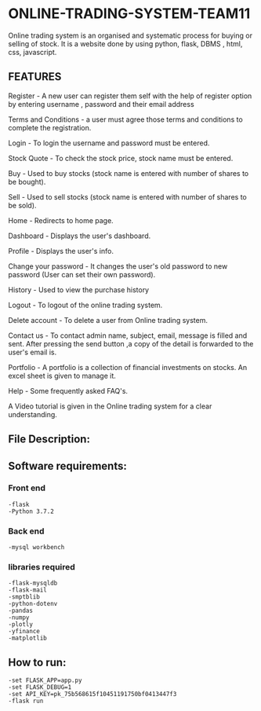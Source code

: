 # ONLINE-TRADING-SYSTEM-TEAM11

Online trading system is an organised and systematic process for buying
or selling of stock. It is a website done by using python, flask, DBMS ,
html, css, javascript.

## FEATURES 
Register - A new user can register them self with the help of register
option by entering username , password and their email address

Terms and Conditions - a user must agree those terms and conditions to
complete the registration.

Login - To login the username and password must be entered.

Stock Quote - To check the stock price, stock name must be entered.

Buy - Used to buy stocks (stock name is entered with number of shares to
be bought).

Sell - Used to sell stocks (stock name is entered with number of shares
to be sold).

Home - Redirects to home page.

Dashboard - Displays the user's dashboard.

Profile - Displays the user's info.

Change your password - It changes the user's old password to new
password (User can set their own password).

History - Used to view the purchase history

Logout - To logout of the online trading system.

Delete account - To delete a user from Online trading system.

Contact us - To contact admin name, subject, email, message is filled
and sent. After pressing the send button ,a copy of the detail is
forwarded to the user's email is.

Portfolio - A portfolio is a collection of financial investments on
stocks. An excel sheet is given to manage it.

Help - Some frequently asked FAQ's.

A Video tutorial is given in the Online trading system for a clear
understanding.

## File Description:
    

## Software requirements:
### Front end
    -flask    
    -Python 3.7.2

### Back end
    -mysql workbench

### libraries required
    -flask-mysqldb
    -flask-mail
    -smptblib
    -python-dotenv
    -pandas
    -numpy
    -plotly
    -yfinance
    -matplotlib 

    
  
    
## How to run:
    -set FLASK_APP=app.py
    -set FLASK_DEBUG=1
    -set API_KEY=pk_75b568615f10451191750bf0413447f3
    -flask run

    



    

